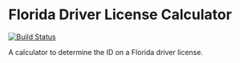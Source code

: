 # Florida Driver License Calculator
[![Build Status](https://travis-ci.org/JoelMon/Florida-License-Calculator.svg?branch=master)](https://travis-ci.org/JoelMon/Florida-License-Calculator)

A calculator to determine the ID on a Florida driver license.